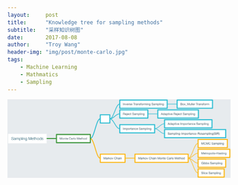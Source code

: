 ```yaml
---
layout:     post
title:      "Knowledge tree for sampling methods"
subtitle:   "采样知识树图"
date:       2017-08-08
author:     "Troy Wang"
header-img: "img/post/monte-carlo.jpg"
tags:
    - Machine Learning
    - Mathmatics
    - Sampling
---
```


![Alt text](/img/post/sampling-methods.png)
